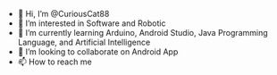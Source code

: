 - 👋 Hi, I’m @CuriousCat88
- 👀 I’m interested in Software and Robotic
- 🌱 I’m currently learning Arduino, Android Studio, Java Programming Language, and Artificial Intelligence
- 💞️ I’m looking to collaborate on Android App 
- 📫 How to reach me 

<!---
CuriousCat88/CuriousCat88 is a ✨ special ✨ repository because its `README.md` (this file) appears on your GitHub profile.
You can click the Preview link to take a look at your changes.
--->
